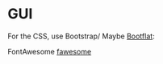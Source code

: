 # GUI #

For the CSS, use Bootstrap/
Maybe [Bootflat][bflat]:

FontAwesome [fawesome][]


[bflat]: http//bootflat.github.io
[fawesome]: http://fortawesome.github.io/Font-Awesome/

